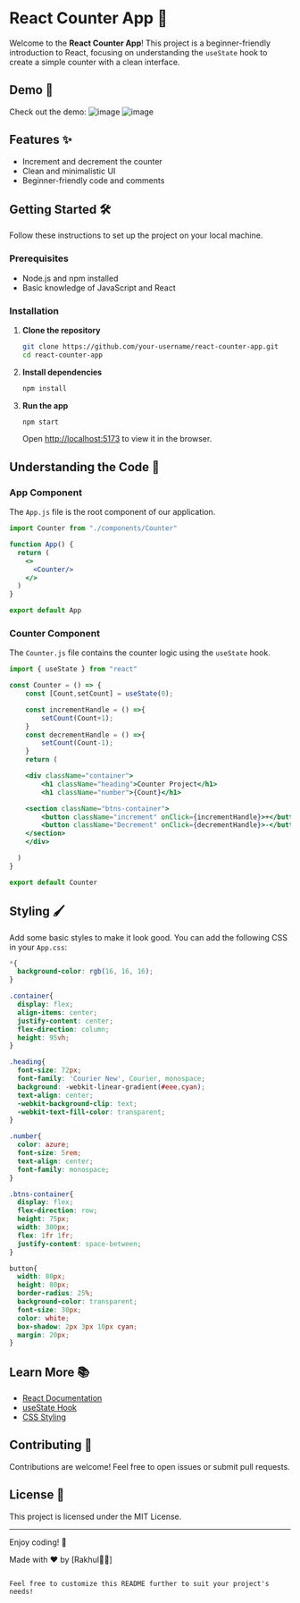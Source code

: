 # React Counter App 🚀

Welcome to the **React Counter App**! This project is a beginner-friendly introduction to React, focusing on understanding the `useState` hook to create a simple counter with a clean interface.

## Demo 📸

Check out the demo:
![image](https://github.com/BlackEmpir7199/React-Projects-Beginners/assets/118678415/52f10b56-a6b6-462c-8df2-981a292d6881)
![image](https://github.com/BlackEmpir7199/React-Projects-Beginners/assets/118678415/2baca41e-8019-407d-81a1-66b4e8faee75)


## Features ✨

- Increment and decrement the counter
- Clean and minimalistic UI
- Beginner-friendly code and comments

## Getting Started 🛠️

Follow these instructions to set up the project on your local machine.

### Prerequisites

- Node.js and npm installed
- Basic knowledge of JavaScript and React

### Installation

1. **Clone the repository**

   ```bash
   git clone https://github.com/your-username/react-counter-app.git
   cd react-counter-app
   ```

2. **Install dependencies**

   ```bash
   npm install
   ```

3. **Run the app**

   ```bash
   npm start
   ```

   Open [http://localhost:5173](http://localhost:5173) to view it in the browser.


## Understanding the Code 🧠

### App Component

The `App.js` file is the root component of our application.

```jsx
import Counter from "./components/Counter"

function App() {
  return (
    <>
      <Counter/>
    </>
  )
}

export default App

```

### Counter Component

The `Counter.js` file contains the counter logic using the `useState` hook.

```jsx
import { useState } from "react"

const Counter = () => {
    const [Count,setCount] = useState(0);

    const incrementHandle = () =>{
        setCount(Count+1);
    }
    const decrementHandle = () =>{
        setCount(Count-1);
    }
    return (

    <div className="container">
        <h1 className="heading">Counter Project</h1>
        <h1 className="number">{Count}</h1>

    <section className="btns-container">
        <button className="increment" onClick={incrementHandle}>+</button>
        <button className="Decrement" onClick={decrementHandle}>-</button>
    </section>
    </div>

  )
}

export default Counter
```

## Styling 🖌️

Add some basic styles to make it look good. You can add the following CSS in your `App.css`:

```css
*{
  background-color: rgb(16, 16, 16);
}

.container{
  display: flex;
  align-items: center;
  justify-content: center;
  flex-direction: column;
  height: 95vh;
}

.heading{
  font-size: 72px;
  font-family: 'Courier New', Courier, monospace;
  background: -webkit-linear-gradient(#eee,cyan); 
  text-align: center;
  -webkit-background-clip: text;
  -webkit-text-fill-color: transparent;
}

.number{
  color: azure;
  font-size: 5rem;
  text-align: center;
  font-family: monospace;
}

.btns-container{
  display: flex;
  flex-direction: row;
  height: 75px;
  width: 300px;
  flex: 1fr 1fr;
  justify-content: space-between;
}

button{
  width: 80px;
  height: 80px;
  border-radius: 25%;
  background-color: transparent;
  font-size: 30px;
  color: white;
  box-shadow: 2px 3px 10px cyan;
  margin: 20px;
}
```

## Learn More 📚

- [React Documentation](https://reactjs.org/docs/getting-started.html)
- [useState Hook](https://reactjs.org/docs/hooks-state.html)
- [CSS Styling](https://developer.mozilla.org/en-US/docs/Web/CSS)

## Contributing 🤝

Contributions are welcome! Feel free to open issues or submit pull requests.

## License 📄

This project is licensed under the MIT License.

---

Enjoy coding! 🎉

Made with ❤️ by [Rakhul👩‍💻]
```

Feel free to customize this README further to suit your project's needs!
